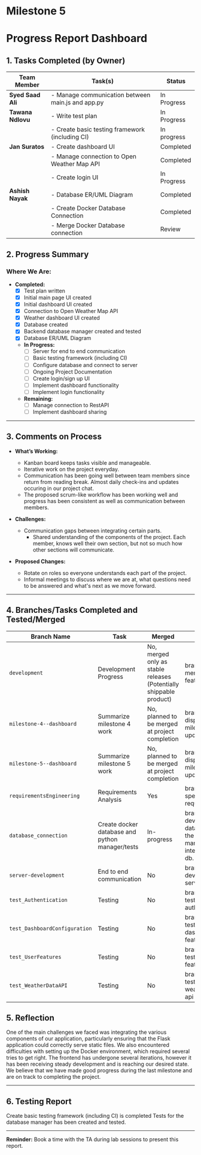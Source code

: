 # Milestone 5
# **Progress Report Dashboard**

## **1. Tasks Completed (by Owner)**
| **Team Member**   | **Task(s)**                                | **Status**          |
|--------------------|-----------------------------------------------------|---------------------|
| **Syed Saad Ali** | - Manage communication between main.js and app.py           | In Progress           |
| **Tawana Ndlovu** | - Write test plan               | In Progress           |
|                    | - Create basic testing framework (including CI)          | In progress           |
| **Jan Suratos** | - Create dashboard UI                            | Completed           |
|                    | - Manage connection to Open Weather Map API                          | Completed           |
|                    | - Create login UI                             | In Progress          |
| **Ashish Nayak** | - Database ER/UML Diagram            | Completed       |
|                 | - Create Docker Database Connection | Completed |
|                 | - Merge Docker Database connection | Review | 

## **2. Progress Summary**

### **Where We Are:**
- **Completed:**
  - [x] Test plan written
  - [x] Initial main page UI created
  - [x] Initial dashboard UI created
  - [x] Connection to Open Weather Map API
  - [x] Weather dashboard UI created
  - [x] Database created
  - [x] Backend database manager created and tested 
  - [x] Database ER/UML Diagram
  - **In Progress:**
    - [ ] Server for end to end communication
    - [ ] Basic testing framework (including CI)
    - [ ] Configure database and connect to server
    - [ ] Ongoing Project Documentation
    - [ ] Create login/sign up UI 
    - [ ] Implement dashboard functionality
    - [ ] Implement login functionality

  - **Remaining:**
    - [ ] Manage connection to RestAPI
    - [ ] Implement dashboard sharing

---


## **3. Comments on Process**

- **What’s Working:**
  - Kanban board keeps tasks visible and manageable.
  - Iterative work on the project everyday.
  - Communication has been going well between team members since return from reading break. Almost daily check-ins and updates occuring in our project chat. 
  - The proposed scrum-like workflow has been working well and progress has been consistent as well as communication between members.

- **Challenges:**
  - Communication gaps between integrating certain parts.
    - Shared understanding of the components of the project. Each member, knows well their own section, but not so much how other sections will communicate. 

- **Proposed Changes:**
  - Rotate on roles so everyone understands each part of the project.
  - Informal meetings to discuss where we are at, what questions need to be answered and what's next as we move forward.

---

## **4. Branches/Tasks Completed and Tested/Merged**
| **Branch Name**             | **Task**                                           | **Merged**    | **Notes**                                             |
|-----------------------------|----------------------------------------------------|---------------|-------------------------------------------------------|
| `development`               | Development Progress                               | No, merged only as stable releases (Potentially shippable product)           | branch for merging features                           |
| `milestone-4--dashboard`    | Summarize milestone 4 work                         | No, planned to be merged at project completion            | branch for displaying milestone 4 update              |
| `milestone-5--dashboard`    | Summarize milestone 5 work                         |  No, planned to be merged at project completion           | branch for displaying milestone 5 update              |
| `requirementsEngineering`   | Requirements Analysis                              | Yes           | branch for specifying requirements                    |
| `database_connection`       | Create docker database and python manager/tests    | In-progress   | branch for developing database and the python manager to interact with db. |
| `server-development`        | End to end communication                           | No            | branch for developing server                          |
| `test_Authentication`       | Testing                                            | No            | branch for testing authentication                     |
| `test_DashboardConfiguration`| Testing                                           | No            | branch for testing dashboard features                 |
| `test_UserFeatures`         | Testing                                            | No            | branch for testing user features                      |
| `test_WeatherDataAPI`       | Testing                                            | No            | branch for testing weather data api                   |


## **5. Reflection**
One of the main challenges we faced was integrating the various components of our application, particularly ensuring that the Flask application could correctly serve static files. We also encountered difficulties with setting up the Docker environment, which required several tries to get right. The frontend has undergone several iterations, however it has been receiving steady development and is reaching our desired state. We believe that we have made good progress during the last milestone and are on track to completing the project. 


---

## **6. Testing Report**

 Create basic testing framework (including CI)     is completed
 Tests for the database manager has been created and tested.
 
---

**Reminder:** Book a time with the TA during lab sessions to present this report.
